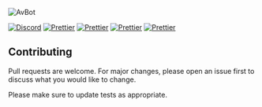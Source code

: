 ![AvBot](https://i.postimg.cc/RFSGH8FQ/logo.png)

[![Discord](https://img.shields.io/discord/524087427875209227?color=%237289DA&label=Discord&style=for-the-badge&logo=discord)](https://discord.gg/fjNqtz6)
[![Prettier](https://img.shields.io/github/license/drph4nt0m/avbot-v3?style=for-the-badge)](https://github.com/drph4nt0m/avbot-v3/blob/master/LICENSE)
[![Prettier](https://img.shields.io/github/package-json/v/drph4nt0m/avbot-v3/master?style=for-the-badge)](#)
[![Prettier](https://img.shields.io/depfu/drph4nt0m/avbot-v3?style=for-the-badge)](#)
[![Prettier](https://img.shields.io/badge/styled_with-prettier-ff69b4.svg?style=for-the-badge&logo=prettier)](https://github.com/prettier/prettier)

## Contributing
Pull requests are welcome. For major changes, please open an issue first to discuss what you would like to change.

Please make sure to update tests as appropriate.
